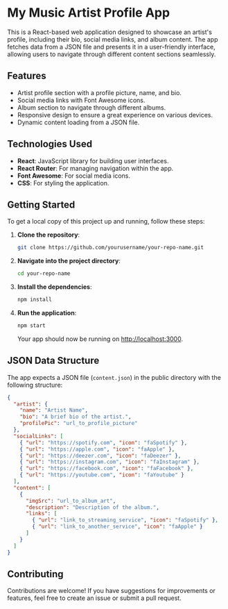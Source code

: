 # My Music Artist Profile App

This is a React-based web application designed to showcase an artist's profile, including their bio, social media links, and album content. The app fetches data from a JSON file and presents it in a user-friendly interface, allowing users to navigate through different content sections seamlessly.

## Features

- Artist profile section with a profile picture, name, and bio.
- Social media links with Font Awesome icons.
- Album section to navigate through different albums.
- Responsive design to ensure a great experience on various devices.
- Dynamic content loading from a JSON file.

## Technologies Used

- **React**: JavaScript library for building user interfaces.
- **React Router**: For managing navigation within the app.
- **Font Awesome**: For social media icons.
- **CSS**: For styling the application.

## Getting Started

To get a local copy of this project up and running, follow these steps:

1. **Clone the repository**:
   ```bash
   git clone https://github.com/yourusername/your-repo-name.git
   ```
   
2. **Navigate into the project directory**:
   ```bash
   cd your-repo-name
   ```

3. **Install the dependencies**:
   ```bash
   npm install
   ```

4. **Run the application**:
   ```bash
   npm start
   ```

   Your app should now be running on [http://localhost:3000](http://localhost:3000).

## JSON Data Structure

The app expects a JSON file (`content.json`) in the public directory with the following structure:

```json
{
  "artist": {
    "name": "Artist Name",
    "bio": "A brief bio of the artist.",
    "profilePic": "url_to_profile_picture"
  },
  "socialLinks": [
    { "url": "https://spotify.com", "icon": "faSpotify" },
    { "url": "https://apple.com", "icon": "faApple" },
    { "url": "https://deezer.com", "icon": "faDeezer" },
    { "url": "https://instagram.com", "icon": "faInstagram" },
    { "url": "https://facebook.com", "icon": "faFacebook" },
    { "url": "https://youtube.com", "icon": "faYoutube" }
  ],
  "content": [
    {
      "imgSrc": "url_to_album_art",
      "description": "Description of the album.",
      "links": [
        { "url": "link_to_streaming_service", "icon": "faSpotify" },
        { "url": "link_to_another_service", "icon": "faApple" }
      ]
    }
  ]
}
```

## Contributing

Contributions are welcome! If you have suggestions for improvements or features, feel free to create an issue or submit a pull request.